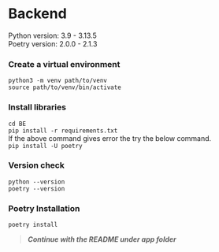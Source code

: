 # Backend
Python version: 3.9 - 3.13.5  
Poetry version: 2.0.0 - 2.1.3  

### Create a virtual environment
`python3 -m venv path/to/venv`\
`source path/to/venv/bin/activate`

### Install libraries
`cd BE`\
`pip install -r requirements.txt`\
If the above command gives error the try the below command.\
`pip install -U poetry`

### Version check
`python --version`\
`poetry --version`

### Poetry Installation
`poetry install`

> ___Continue with the README under app folder___
